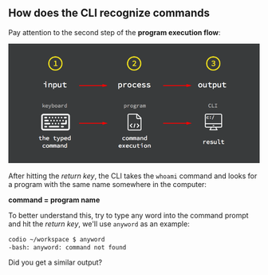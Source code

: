 ## How does the CLI recognize commands

Pay attention to the second step of the __program execution flow__: 

![program exec flow](.guides/img/program-process-flow.png)

After hitting the _return key_, the CLI takes the `whoami` command and looks for a program with the same name somewhere in the computer:

__command = program name__

To better understand this, try to type any word into the command prompt and hit the _return key_, we'll use `anyword` as an example:

```
codio ~/workspace $ anyword
-bash: anyword: command not found 
```

Did you get a similar output?